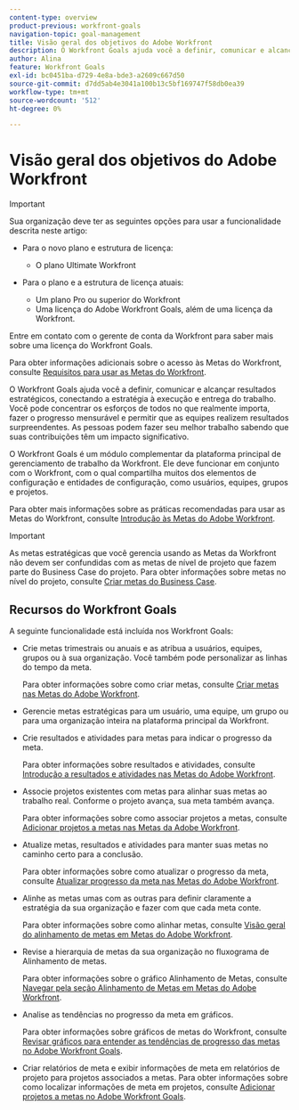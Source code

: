 ```yaml
---
content-type: overview
product-previous: workfront-goals
navigation-topic: goal-management
title: Visão geral dos objetivos do Adobe Workfront
description: O Workfront Goals ajuda você a definir, comunicar e alcançar resultados estratégicos, conectando a estratégia à execução e entrega do trabalho.
author: Alina
feature: Workfront Goals
exl-id: bc0451ba-d729-4e8a-bde3-a2609c667d50
source-git-commit: d7dd5ab4e3041a100b13c5bf169747f58db0ea39
workflow-type: tm+mt
source-wordcount: '512'
ht-degree: 0%

---
```


# Visão geral dos objetivos do Adobe Workfront

>[!IMPORTANT]
>
>Sua organização deve ter as seguintes opções para usar a funcionalidade descrita neste artigo:
>
>* Para o novo plano e estrutura de licença:
>
>   * O plano Ultimate Workfront
>    
>* Para o plano e a estrutura de licença atuais:
>
>   * Um plano Pro ou superior do Workfront
>   * Uma licença do Adobe Workfront Goals, além de uma licença da Workfront.
>
>Entre em contato com o gerente de conta da Workfront para saber mais sobre uma licença do Workfront Goals.
> 
>Para obter informações adicionais sobre o acesso às Metas do Workfront, consulte [Requisitos para usar as Metas do Workfront](/help/quicksilver/workfront-goals/goal-management/access-needed-for-wf-goals.md).

O Workfront Goals ajuda você a definir, comunicar e alcançar resultados estratégicos, conectando a estratégia à execução e entrega do trabalho. Você pode concentrar os esforços de todos no que realmente importa, fazer o progresso mensurável e permitir que as equipes realizem resultados surpreendentes. As pessoas podem fazer seu melhor trabalho sabendo que suas contribuições têm um impacto significativo.

O Workfront Goals é um módulo complementar da plataforma principal de gerenciamento de trabalho da Workfront. Ele deve funcionar em conjunto com o Workfront, com o qual compartilha muitos dos elementos de configuração e entidades de configuração, como usuários, equipes, grupos e projetos.

Para obter mais informações sobre as práticas recomendadas para usar as Metas do Workfront, consulte [Introdução às Metas do Adobe Workfront](../../workfront-goals/goal-management/getting-started-with-wf-goals.md).

>[!IMPORTANT]
>
>As metas estratégicas que você gerencia usando as Metas da Workfront não devem ser confundidas com as metas de nível de projeto que fazem parte do Business Case do projeto. Para obter informações sobre metas no nível do projeto, consulte [Criar metas do Business Case](../../manage-work/projects/define-a-business-case/create-business-case-goals.md).

## Recursos do Workfront Goals

A seguinte funcionalidade está incluída nos Workfront Goals:

* Crie metas trimestrais ou anuais e as atribua a usuários, equipes, grupos ou à sua organização. Você também pode personalizar as linhas do tempo da meta.

  Para obter informações sobre como criar metas, consulte [Criar metas nas Metas do Adobe Workfront](../../workfront-goals/goal-management/create-goals.md).

* Gerencie metas estratégicas para um usuário, uma equipe, um grupo ou para uma organização inteira na plataforma principal da Workfront.
* Crie resultados e atividades para metas para indicar o progresso da meta.

  Para obter informações sobre resultados e atividades, consulte [Introdução a resultados e atividades nas Metas do Adobe Workfront](../../workfront-goals/results-and-activities/get-started-with-results-and-activities.md).

* Associe projetos existentes com metas para alinhar suas metas ao trabalho real. Conforme o projeto avança, sua meta também avança.

  Para obter informações sobre como associar projetos a metas, consulte [Adicionar projetos a metas nas Metas da Adobe Workfront](../../workfront-goals/results-and-activities/connect-projects-to-goals-overview.md).

* Atualize metas, resultados e atividades para manter suas metas no caminho certo para a conclusão.

  Para obter informações sobre como atualizar o progresso da meta, consulte [Atualizar progresso da meta nas Metas do Adobe Workfront](../../workfront-goals/goal-review-and-workfront-goals-sections/check-in-goals.md).

* Alinhe as metas umas com as outras para definir claramente a estratégia da sua organização e fazer com que cada meta conte.

  Para obter informações sobre como alinhar metas, consulte [Visão geral do alinhamento de metas em Metas do Adobe Workfront](../../workfront-goals/goal-alignment/goal-alignment-overview.md).

* Revise a hierarquia de metas da sua organização no fluxograma de Alinhamento de metas.

  Para obter informações sobre o gráfico Alinhamento de Metas, consulte [Navegar pela seção Alinhamento de Metas em Metas do Adobe Workfront](../../workfront-goals/goal-alignment/navigate-goal-alignment-chart.md).

* Analise as tendências no progresso da meta em gráficos.

  Para obter informações sobre gráficos de metas do Workfront, consulte [Revisar gráficos para entender as tendências de progresso das metas no Adobe Workfront Goals](../../workfront-goals/goal-review-and-workfront-goals-sections/review-goal-graphs.md).

* Criar relatórios de meta e exibir informações de meta em relatórios de projeto para projetos associados a metas. Para obter informações sobre como localizar informações de meta em projetos, consulte [Adicionar projetos a metas no Adobe Workfront Goals](../../workfront-goals/results-and-activities/connect-projects-to-goals-overview.md).


